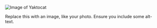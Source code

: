![Image of Yaktocat](https://octodex.github.com/images/yaktocat.png)



Replace this with an image, like your photo. Ensure you include some alt-text.
